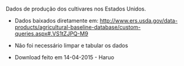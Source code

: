 
Dados de produção dos cultivares nos Estados Unidos.

- Dados baixados diretamente em: http://www.ers.usda.gov/data-products/agricultural-baseline-database/custom-queries.aspx#.VS1tZJPQ-M9

- Não foi necessário limpar e tabular os dados

- Download feito em 14-04-2015 - Haruo

